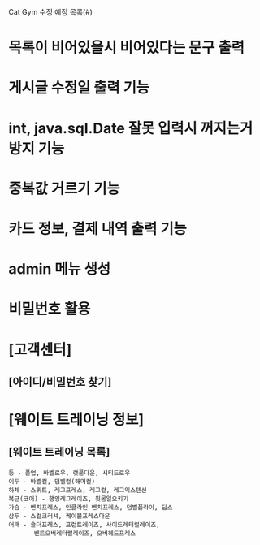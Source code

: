 Cat Gym 수정 예정 목록(#)

# 목록이 비어있을시 비어있다는 문구 출력
# 게시글 수정일 출력 기능

# int, java.sql.Date 잘못 입력시 꺼지는거 방지 기능
# 중복값 거르기 기능
# 카드 정보, 결제 내역 출력 기능
# admin 메뉴 생성
# 비밀번호 활용

# [고객센터]
## [아이디/비밀번호 찾기]

# [웨이트 트레이닝 정보]
## [웨이트 트레이닝 목록]
    등 - 풀업, 바벨로우, 랫풀다운, 시티드로우
    이두 - 바벨컬, 덤벨컬(해머컬)
    하체 - 스쿼트, 레그프레스, 레그컬, 레그익스텐션
    복근(코어) - 행잉레그레이즈, 윗몸일으키기
    가슴 - 벤치프레스, 인클라인 벤치프레스, 덤벨플라이, 딥스
    삼두 - 스컬크러셔, 케이블프레스다운
    어깨 - 숄더프레스, 프런트레이즈, 사이드레터럴레이즈,
           벤트오버레터럴레이즈, 오버헤드프레스